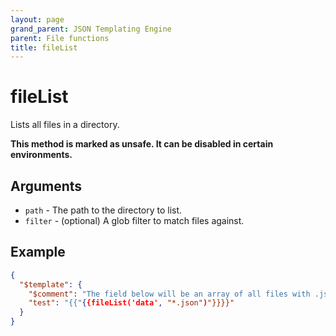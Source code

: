 ```yaml
---
layout: page
grand_parent: JSON Templating Engine
parent: File functions
title: fileList
---
```


# fileList

Lists all files in a directory.

**This method is marked as unsafe. It can be disabled in certain environments.**
## Arguments

- `path` - The path to the directory to list.
- `filter` - (optional) A glob filter to match files against.

## Example

```json
{
  "$template": {
    "$comment": "The field below will be an array of all files with .json extension in the data directory",
    "test": "{{"{{fileList('data', "*.json")"}}}}"
  }
}
```
